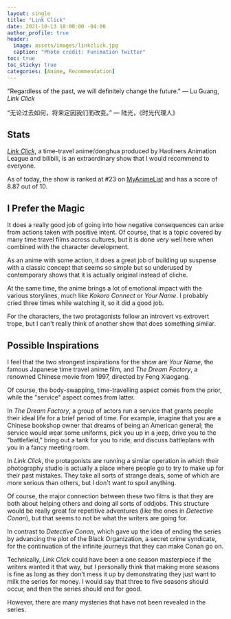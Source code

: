 ```yaml
---
layout: single
title: "Link Click"
date: 2021-10-13 18:00:00 -04:00
author_profile: true
header: 
  image: assets/images/linkclick.jpg
  caption: "Photo credit: Funimation Twitter"
toc: true
toc_sticky: true
categories: [Anime, Recommendation]
---
```


"Regardless of the past, we will definitely change the future." — Lu Guang, *Link Click*

“无论过去如何，将来定因我们而改变。” — 陆光，《时光代理人》

## Stats

[*Link Click*](https://myanimelist.net/anime/44074/Shiguang_Dailiren), a time-travel anime/donghua produced by Haoliners Animation League and bilibili, is an extraordinary show that I would recommend to everyone. 

As of today, the show is ranked at #23 on [MyAnimeList](https://myanimelist.net/anime/44074/Shiguang_Dailiren) and has a score of 8.87 out of 10. 

## I Prefer the Magic

It does a really good job of going into how negative consequences can arise from actions taken with positive intent. Of course, that is a topic covered by many time travel films across cultures, but it is done very well here when combined with the character development. 

As an anime with some action, it does a great job of building up suspense with a classic concept that seems so simple but so underused by contemporary shows that it is actually original instead of cliche. 

At the same time, the anime brings a lot of emotional impact with the various storylines, much like *Kokoro Connect* or *Your Name*. I probably cried three times while watching it, so it did a good job. 

For the characters, the two protagonists follow an introvert vs extrovert trope, but I can't really think of another show that does something similar. 

## Possible Inspirations

I feel that the two strongest inspirations for the show are *Your Name*, the famous Japanese time travel anime film, and *The Dream Factory*, a renowned Chinese movie from 1997, directed by Feng Xiaogang. 

Of course, the body-swapping, time-travelling aspect comes from the prior, while the "service" aspect comes from latter. 

In *The Dream Factory*, a group of actors run a service that grants people their ideal life for a brief period of time. For example, imagine that you are a Chinese bookshop owner that dreams of being an American general; the service would wear some uniforms, pick you up in a jeep, drive you to the "battlefield," bring out a tank for you to ride, and discuss battleplans with you in a fancy meeting room. 

In *Link Click*, the protagonists are running a similar operation in which their photography studio is actually a place where people go to try to make up for their past mistakes. They take all sorts of strange deals, some of which are more serious than others, but I don't want to spoil anything. 

Of course, the major connection between these two films is that they are both about helping others and doing all sorts of oddjobs. This structure would be really great for repetitive adventures (like the ones in *Detective Conan*), but that seems to not be what the writers are going for. 

In contrast to *Detective Conan*, which gave up the idea of ending the series by advancing the plot of the Black Organization, a secret crime syndicate, for the continuation of the infinite journeys that they can make Conan go on. 

Technically, *Link Click* could have been a one season masterpiece if the writers wanted it that way, but I personally think that making more seasons is fine as long as they don't mess it up by demonstrating they just want to milk the series for money. I would say that three to five seasons should occur, and then the series should end for good. 

However, there are many mysteries that have not been revealed in the series.